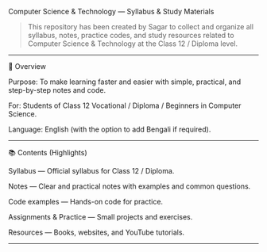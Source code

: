 Computer Science & Technology — Syllabus & Study Materials

> This repository has been created by Sagar to collect and organize all syllabus, notes, practice codes, and study resources related to Computer Science & Technology at the Class 12 / Diploma level.




---

🔖 Overview

Purpose: To make learning faster and easier with simple, practical, and step-by-step notes and code.

For: Students of Class 12 Vocational / Diploma / Beginners in Computer Science.

Language: English (with the option to add Bengali if required).



---

📚 Contents (Highlights)

Syllabus — Official syllabus for Class 12 / Diploma.

Notes — Clear and practical notes with examples and common questions.

Code examples — Hands-on code for practice.

Assignments & Practice — Small projects and exercises.

Resources — Books, websites, and YouTube tutorials.


---

